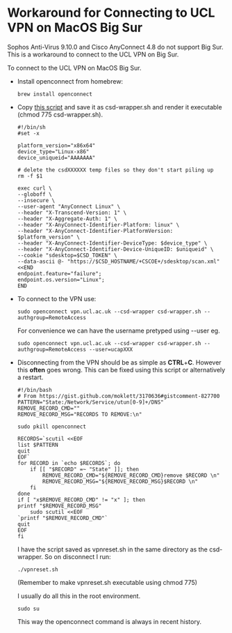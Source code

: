 # Workaround for Connecting to UCL VPN on MacOS Big Sur
Sophos Anti-Virus 9.10.0 and Cisco AnyConnect 4.8 do not support Big Sur. This is a workaround to connect to the UCL VPN on Big Sur.


 To connect to the UCL VPN on MacOS Big Sur.

- Install openconnect from homebrew:

  ```
  brew install openconnect
  ```

- Copy [this script](https://blogs.ucl.ac.uk/dh/2015/09/18/tutorial-ucl-vpn-linux/) and save it as csd-wrapper.sh and render it executable (chmod 775 csd-wrapper.sh).

  ```
  #!/bin/sh
  #set -x
  
  platform_version="x86x64"
  device_type="Linux-x86"
  device_uniqueid="AAAAAAA"
  
  # delete the csdXXXXXX temp files so they don't start piling up
  rm -f $1
  
  exec curl \
  --globoff \
  --insecure \
  --user-agent "AnyConnect Linux" \
  --header "X-Transcend-Version: 1" \
  --header "X-Aggregate-Auth: 1" \
  --header "X-AnyConnect-Identifier-Platform: linux" \
  --header "X-AnyConnect-Identifier-PlatformVersion: $platform_version" \
  --header "X-AnyConnect-Identifier-DeviceType: $device_type" \
  --header "X-AnyConnect-Identifier-Device-UniqueID: $uniqueid" \
  --cookie "sdesktop=$CSD_TOKEN" \
  --data-ascii @- "https://$CSD_HOSTNAME/+CSCOE+/sdesktop/scan.xml" <<END
  endpoint.feature="failure";
  endpoint.os.version="Linux";
  END
  ```

- To connect to the VPN use:

  ```
  sudo openconnect vpn.ucl.ac.uk --csd-wrapper csd-wrapper.sh --authgroup=RemoteAccess
  
  ```

  For convenience we can have the username pretyped using --user eg.

  ```
  sudo openconnect vpn.ucl.ac.uk --csd-wrapper csd-wrapper.sh --authgroup=RemoteAccess --user=ucapXXX
  ```

- Disconnecting from the VPN should be as simple as  **CTRL**+**C**. However this **often** goes wrong. This can be fixed using this script or alternatively  a restart.

  ```
  #!/bin/bash
  # From https://gist.github.com/moklett/3170636#gistcomment-827700
  PATTERN="State:/Network/Service/utun[0-9]+/DNS"
  REMOVE_RECORD_CMD=""
  REMOVE_RECORD_MSG="RECORDS TO REMOVE:\n"
  
  sudo pkill openconnect
  
  RECORDS=`scutil <<EOF
  list $PATTERN
  quit
  EOF`
  for RECORD in `echo $RECORDS`; do
      if [[ "$RECORD" =~ "State" ]]; then
          REMOVE_RECORD_CMD="${REMOVE_RECORD_CMD}remove $RECORD \n"
          REMOVE_RECORD_MSG="${REMOVE_RECORD_MSG}$RECORD \n"
      fi
  done
  if [ "x$REMOVE_RECORD_CMD" != "x" ]; then
  printf "$REMOVE_RECORD_MSG"
      sudo scutil <<EOF
  `printf "$REMOVE_RECORD_CMD"`
  quit
  EOF
  fi
  ```

  I have the script saved as vpnreset.sh in the same directory as the csd-wrapper. So on disconnect I run:

  ```
  ./vpnreset.sh
  ```

  (Remember to make vpnreset.sh executable using chmod 775)

  I usually do all this in the root environment.

  ```
  sudo su
  ```

  This way the openconnect command is always in recent history.
